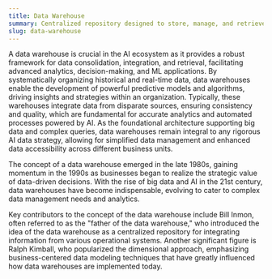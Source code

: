 ```yaml
---
title: Data Warehouse
summary: Centralized repository designed to store, manage, and retrieve large volumes of structured data from various sources to support business intelligence and analytics.
slug: data-warehouse
---
```


A data warehouse is crucial in the AI ecosystem as it provides a robust framework for data consolidation, integration, and retrieval, facilitating advanced analytics, decision-making, and ML applications. By systematically organizing historical and real-time data, data warehouses enable the development of powerful predictive models and algorithms, driving insights and strategies within an organization. Typically, these warehouses integrate data from disparate sources, ensuring consistency and quality, which are fundamental for accurate analytics and automated processes powered by AI. As the foundational architecture supporting big data and complex queries, data warehouses remain integral to any rigorous AI data strategy, allowing for simplified data management and enhanced data accessibility across different business units.

The concept of a data warehouse emerged in the late 1980s, gaining momentum in the 1990s as businesses began to realize the strategic value of data-driven decisions. With the rise of big data and AI in the 21st century, data warehouses have become indispensable, evolving to cater to complex data management needs and analytics.

Key contributors to the concept of the data warehouse include Bill Inmon, often referred to as the "father of the data warehouse," who introduced the idea of the data warehouse as a centralized repository for integrating information from various operational systems. Another significant figure is Ralph Kimball, who popularized the dimensional approach, emphasizing business-centered data modeling techniques that have greatly influenced how data warehouses are implemented today.